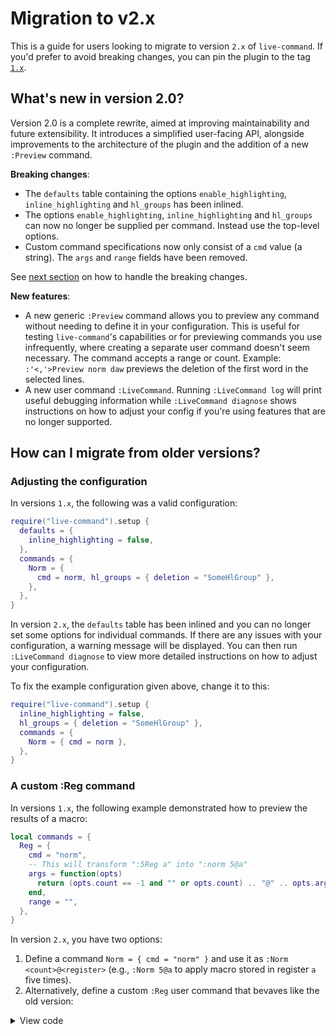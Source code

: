 # Migration to v2.x
This is a guide for users looking to migrate to version `2.x` of `live-command`.
If you'd prefer to avoid breaking changes, you can pin the plugin to the tag [`1.x`](https://github.com/smjonas/live-command.nvim/releases/tag/1.x).

## What's new in version 2.0?
Version 2.0 is a complete rewrite, aimed at improving maintainability and future extensibility.
It introduces a simplified user-facing API, alongside improvements to the architecture of the plugin and the addition of a new `:Preview` command.

**Breaking changes**:
- The `defaults` table containing the options `enable_highlighting`,
  `inline_highlighting` and `hl_groups` has been inlined.
- The options `enable_highlighting`, `inline_highlighting` and `hl_groups` can now no
  longer be supplied per command. Instead use the top-level options.
- Custom command specifications now only consist of a `cmd` value (a string). The `args`
  and `range` fields have been removed.

See [next section](#how-can-i-migrate-from-older-versions) on how to handle the breaking changes.

**New features**:
- A new generic `:Preview` command allows you to preview any command without needing to
  define it in your configuration. This is useful for testing `live-command`'s capabilities
  or for previewing commands you use infrequently, where creating a separate user command doesn't
  seem necessary. The command accepts a range or count. Example: `:'<,'>Preview norm daw`
  previews the deletion of the first word in the selected lines.
- A new user command `:LiveCommand`. Running `:LiveCommand log` will print useful debugging
  information while `:LiveCommand diagnose` shows instructions on how to adjust your config if you're
  using features that are no longer supported.

## How can I migrate from older versions?
### Adjusting the configuration
In versions `1.x`, the following was a valid configuration:
```lua
require("live-command").setup {
  defaults = {
    inline_highlighting = false,
  },
  commands = {
    Norm = {
      cmd = norm, hl_groups = { deletion = "SomeHlGroup" },
    },
  },
}
```
In version `2.x`, the `defaults` table has been inlined and you can no longer set some options for individual commands.
If there are any issues with your configuration, a warning message will be displayed. You can then run `:LiveCommand diagnose`
to view more detailed instructions on how to adjust your configuration.

To fix the example configuration given above, change it to this:
```lua
require("live-command").setup {
  inline_highlighting = false,
  hl_groups = { deletion = "SomeHlGroup" },
  commands = {
    Norm = { cmd = norm },
  },
}
```

### A custom :Reg command
In versions `1.x`, the following example demonstrated how to preview the results of a macro:
```lua
local commands = {
  Reg = {
    cmd = "norm",
    -- This will transform ":5Reg a" into ":norm 5@a"
    args = function(opts)
      return (opts.count == -1 and "" or opts.count) .. "@" .. opts.args
    end,
    range = "",
  },
}
```
In version `2.x`, you have two options:
1. Define a command `Norm = { cmd = "norm" }` and use it as `:Norm <count>@<register>` (e.g., `:Norm 5@a` to apply macro stored in register `a` five times).
2. Alternatively, define a custom `:Reg` user command that bevaves like the old version:

<details>
  <summary>View code</summary>

```lua
-- Transforms ":5Reg a" into ":norm 5@a"
local function get_command_string(cmd)
  local get_range_string = require("live-command").get_range_string
  local args = (cmd.count == -1 and "" or cmd.count) .. "@" .. cmd.args
  return get_range_string(cmd) .. "norm " .. args
end

vim.api.nvim_create_user_command("Reg", function(cmd)
  vim.cmd(get_command_string(cmd))
end, {
  nargs = "?",
  range = true,
  preview = function(cmd, preview_ns, preview_buf)
    local cmd_to_preview = get_command_string(cmd)
    return require("live-command").preview_callback(cmd_to_preview, preview_ns, preview_buf)
  end
})
```
</details>
